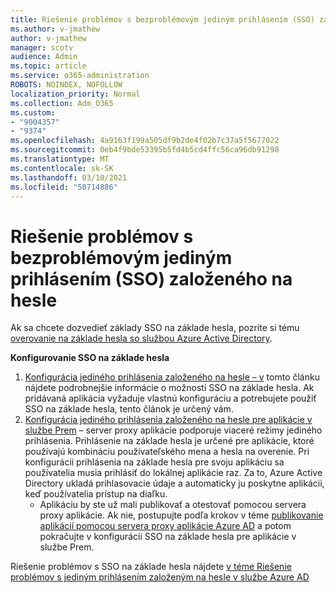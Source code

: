 ```yaml
---
title: Riešenie problémov s bezproblémovým jediným prihlásením (SSO) založeného na hesle
ms.author: v-jmathew
author: v-jmathew
manager: scotv
audience: Admin
ms.topic: article
ms.service: o365-administration
ROBOTS: NOINDEX, NOFOLLOW
localization_priority: Normal
ms.collection: Adm_O365
ms.custom:
- "9004357"
- "9374"
ms.openlocfilehash: 4a9163f199a505df9b2de4f02b7c37a5f5677022
ms.sourcegitcommit: 0eb4f9bde53395b5fd4b5cd4ffc56ca96db91298
ms.translationtype: MT
ms.contentlocale: sk-SK
ms.lasthandoff: 03/10/2021
ms.locfileid: "50714886"
---
```

# <a name="troubleshoot-password-based-seamless-single-sign-on-sso-issues"></a>Riešenie problémov s bezproblémovým jediným prihlásením (SSO) založeného na hesle

Ak sa chcete dozvedieť základy SSO na základe hesla, pozrite si tému [overovanie na základe hesla so službou Azure Active Directory](https://docs.microsoft.com/azure/active-directory/fundamentals/auth-password-based-sso).

**Konfigurovanie SSO na základe hesla**

1. [Konfigurácia jediného prihlásenia založeného na hesle – v](https://docs.microsoft.com/azure/active-directory/manage-apps/configure-password-single-sign-on-non-gallery-applications) tomto článku nájdete podrobnejšie informácie o možnosti SSO na základe hesla. Ak pridávaná aplikácia vyžaduje vlastnú konfiguráciu a potrebujete použiť SSO na základe hesla, tento článok je určený vám.
2. [Konfigurácia jediného prihlásenia založeného na hesle pre aplikácie v službe Prem](https://docs.microsoft.com/azure/active-directory/manage-apps/application-proxy-configure-single-sign-on-password-vaulting) – server proxy aplikácie podporuje viaceré režimy jediného prihlásenia. Prihlásenie na základe hesla je určené pre aplikácie, ktoré používajú kombináciu používateľského mena a hesla na overenie. Pri konfigurácii prihlásenia na základe hesla pre svoju aplikáciu sa používatelia musia prihlásiť do lokálnej aplikácie raz. Za to, Azure Active Directory ukladá prihlasovacie údaje a automaticky ju poskytne aplikácii, keď používatelia prístup na diaľku.
    - Aplikáciu by ste už mali publikovať a otestovať pomocou servera proxy aplikácie. Ak nie, postupujte podľa krokov v téme [publikovanie aplikácií pomocou servera proxy aplikácie Azure AD](https://docs.microsoft.com/azure/active-directory/manage-apps/application-proxy-add-on-premises-application) a potom pokračujte v konfigurácii SSO na základe hesla pre aplikácie v službe Prem.

Riešenie problémov s SSO na základe hesla nájdete [v téme Riešenie problémov s jediným prihlásením založeným na hesle v službe Azure AD](https://docs.microsoft.com/azure/active-directory/manage-apps/troubleshoot-password-based-sso)
